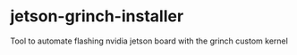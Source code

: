# jetson-grinch-installer
Tool to automate flashing nvidia jetson board with the grinch custom kernel
